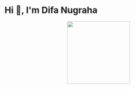 <h1 align="center">Hi 👋, I'm Difa Nugraha</h1>


<a href="#"><img align="right" src="https://github.com/blackcater/blackcater/raw/main/images/banner.gif" width="200 " height="200" /></a>


